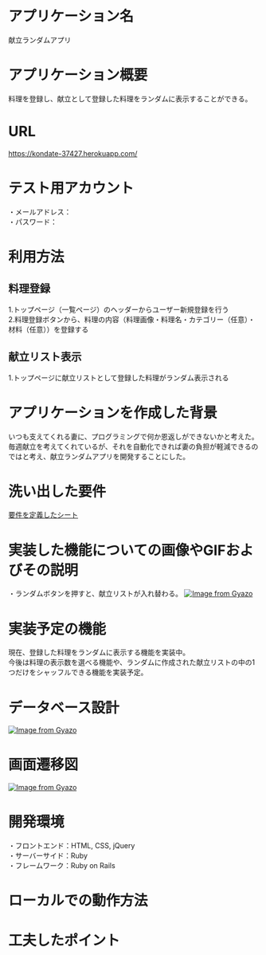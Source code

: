 # アプリケーション名
献立ランダムアプリ

# アプリケーション概要
料理を登録し、献立として登録した料理をランダムに表示することができる。
# URL
https://kondate-37427.herokuapp.com/  
# テスト用アカウント
・メールアドレス：  
・パスワード：
# 利用方法
## 料理登録
1.トップページ（一覧ページ）のヘッダーからユーザー新規登録を行う  
2.料理登録ボタンから、料理の内容（料理画像・料理名・カテゴリー（任意）・材料（任意））を登録する
## 献立リスト表示
1.トップページに献立リストとして登録した料理がランダム表示される
# アプリケーションを作成した背景
いつも支えてくれる妻に、プログラミングで何か恩返しができないかと考えた。毎週献立を考えてくれているが、それを自動化できれば妻の負担が軽減できるのではと考え、献立ランダムアプリを開発することにした。
# 洗い出した要件
[要件を定義したシート](https://docs.google.com/spreadsheets/d/1UR9DD2WO1-waoPM30F4Ey6nfHtSKaI3y_M5lSEKrWBY/edit#gid=982722306)
# 実装した機能についての画像やGIFおよびその説明
・ランダムボタンを押すと、献立リストが入れ替わる。
[![Image from Gyazo](https://i.gyazo.com/5ea04994b7d5b43e48c721557a0c47b6.gif)](https://gyazo.com/5ea04994b7d5b43e48c721557a0c47b6)
# 実装予定の機能
現在、登録した料理をランダムに表示する機能を実装中。  
今後は料理の表示数を選べる機能や、ランダムに作成された献立リストの中の1つだけをシャッフルできる機能を実装予定。
# データベース設計
[![Image from Gyazo](https://i.gyazo.com/36b4ab330c9f1c9d48fddd77d7352cda.png)](https://gyazo.com/36b4ab330c9f1c9d48fddd77d7352cda)
# 画面遷移図
[![Image from Gyazo](https://i.gyazo.com/b5871a41d25044054376e111c0c67040.png)](https://gyazo.com/b5871a41d25044054376e111c0c67040)
# 開発環境
・フロントエンド：HTML, CSS, jQuery  
・サーバーサイド：Ruby  
・フレームワーク：Ruby on Rails  
# ローカルでの動作方法
# 工夫したポイント
